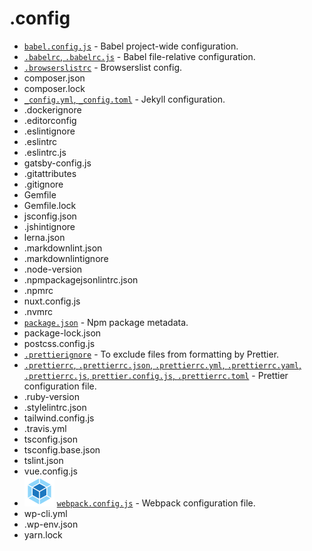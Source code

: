 # .config

- [`babel.config.js`](https://babeljs.io/docs/en/7.5.0/config-files) - Babel project-wide configuration.
- [`.babelrc`, `.babelrc.js`](https://babeljs.io/docs/en/7.5.0/config-files) - Babel file-relative configuration.
- [`.browserslistrc`](https://github.com/browserslist/browserslist) - Browserslist config.
- composer.json
- composer.lock
- [`_config.yml`, `_config.toml`](https://jekyllrb.com/docs/configuration/) - Jekyll configuration.
- .dockerignore
- .editorconfig
- .eslintignore
- .eslintrc
- .eslintrc.js
- gatsby-config.js
- .gitattributes
- .gitignore
- Gemfile
- Gemfile.lock
- jsconfig.json
- .jshintignore
- lerna.json
- .markdownlint.json
- .markdownlintignore
- .node-version
- .npmpackagejsonlintrc.json
- .npmrc
- nuxt.config.js
- .nvmrc
- [`package.json`](https://docs.npmjs.com/files/package.json) - Npm package metadata.
- package-lock.json
- postcss.config.js
- [`.prettierignore`](https://prettier.io/docs/en/ignore.html) - To exclude files from formatting by Prettier.
- [`.prettierrc`, `.prettierrc.json`, `.prettierrc.yml`, `.prettierrc.yaml`, `.prettierrc.js`, `prettier.config.js`, `.prettierrc.toml`](https://prettier.io/docs/en/configuration.html) - Prettier configuration file.
- .ruby-version
- .stylelintrc.json
- tailwind.config.js
- .travis.yml
- tsconfig.json
- tsconfig.base.json
- tslint.json
- vue.config.js
- ![webpack icon](./icons/webpack.svg) [`webpack.config.js`](https://webpack.js.org/configuration/) - Webpack configuration file.
- wp-cli.yml
- .wp-env.json
- yarn.lock
